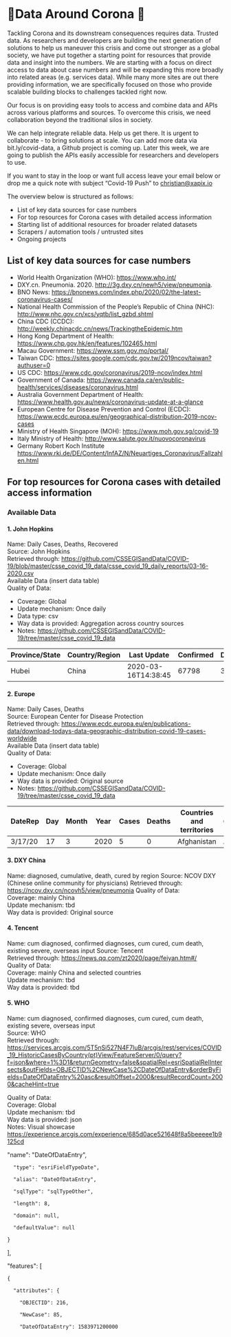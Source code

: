 # 🧩Data Around Corona 🦠

Tackling Corona and its downstream consequences requires data. Trusted data. As researchers and developers are building the next generation of solutions to help us maneuver this crisis and come out stronger as a global society, we have put together a starting point for resources that provide data and insight into the numbers. We are starting with a focus on direct access to data about case numbers and will be expanding this more broadly into related areas (e.g. services data). While many more sites are out there providing information, we are specifically focused on those who provide scalable building blocks to challenges tackled right now.

Our focus is on providing easy tools to access and combine data and APIs across various platforms and sources. To overcome this crisis, we need collaboration beyond the traditional silos in society.

We can help integrate reliable data. Help us get there. It is urgent to collaborate - to bring solutions at scale. You can add more data via bit.ly/covid-data, a Github project is coming up. Later this week, we are going to publish the APIs easily accessible for researchers and developers to use.

If you want to stay in the loop or want full access leave your email below or drop me a quick note with subject “Covid-19 Push” to christian@xapix.io

The overview below is structured as follows:
- List of key data sources for case numbers
- For top resources for Corona cases with detailed access information
- Starting list of additional resources for broader related datasets
- Scrapers / automation tools / untrusted sites
- Ongoing projects

## List of key data sources for case numbers

- World Health Organization (WHO): https://www.who.int/
- DXY.cn. Pneumonia. 2020. http://3g.dxy.cn/newh5/view/pneumonia.
- BNO News: https://bnonews.com/index.php/2020/02/the-latest-coronavirus-cases/
- National Health Commission of the People’s Republic of China (NHC): http://www.nhc.gov.cn/xcs/yqtb/list_gzbd.shtml
- China CDC (CCDC): http://weekly.chinacdc.cn/news/TrackingtheEpidemic.htm
- Hong Kong Department of Health: https://www.chp.gov.hk/en/features/102465.html
- Macau Government: https://www.ssm.gov.mo/portal/
- Taiwan CDC: https://sites.google.com/cdc.gov.tw/2019ncov/taiwan?authuser=0
- US CDC: https://www.cdc.gov/coronavirus/2019-ncov/index.html
- Government of Canada: https://www.canada.ca/en/public-health/services/diseases/coronavirus.html
- Australia Government Department of Health: https://www.health.gov.au/news/coronavirus-update-at-a-glance
- European Centre for Disease Prevention and Control (ECDC): https://www.ecdc.europa.eu/en/geographical-distribution-2019-ncov-cases
- Ministry of Health Singapore (MOH): https://www.moh.gov.sg/covid-19
- Italy Ministry of Health: http://www.salute.gov.it/nuovocoronavirus
- Germany Robert Koch Institute https://www.rki.de/DE/Content/InfAZ/N/Neuartiges_Coronavirus/Fallzahlen.html

## For top resources for Corona cases with detailed access information

### Available Data

#### 1. John Hopkins

Name: Daily Cases, Deaths, Recovered<br/>
Source: John Hopkins<br/>
Retrieved through: https://github.com/CSSEGISandData/COVID-19/blob/master/csse_covid_19_data/csse_covid_19_daily_reports/03-16-2020.csv<br/>
Available Data (insert data table)<br/>
Quality of Data:
- Coverage: Global
- Update mechanism: Once daily
- Data type: csv
- Way data is provided: Aggregation across country sources
- Notes: https://github.com/CSSEGISandData/COVID-19/tree/master/csse_covid_19_data

| Province/State | Country/Region | Last Update         | Confirmed | Deaths | Recovered | Latitude | Longitude |
|----------------|----------------|---------------------|-----------|--------|-----------|----------|-----------|
| Hubei          | China          | 2020-03-16T14:38:45 | 67798     | 3099   | 55142     | 30.9756  | 112.2707  |


#### 2. Europe
Name: Daily Cases, Deaths<br/>
Source: European Center for Disease Protection<br/>
Retrieved through: https://www.ecdc.europa.eu/en/publications-data/download-todays-data-geographic-distribution-covid-19-cases-worldwide<br/>
Available Data (insert data table)<br/>
Quality of Data:
- Coverage: Global
- Update mechanism: Once daily
- Way data is provided: Original source
- Notes: https://github.com/CSSEGISandData/COVID-19/tree/master/csse_covid_19_data


| DateRep | Day | Month | Year | Cases | Deaths | Countries and territories | GeoId |
|---------|-----|-------|------|-------|--------|---------------------------|-------|
| 3/17/20 | 17  | 3     | 2020 | 5     | 0      | Afghanistan               | AF    |


#### 3. DXY China
Name: diagnosed, cumulative, death, cured by region
Source: NCOV DXY (Chinese online community for physicians)
Retrieved through: https://ncov.dxy.cn/ncovh5/view/pneumonia
Quality of Data:<br/>
Coverage: mainly China<br/>
Update mechanism: tbd<br/>
Way data is provided: Original source <br/>

#### 4. Tencent
Name: cum diagnosed, confirmed diagnoses, cum cured, cum death, existing severe, overseas input
Source: Tencent<br/>
Retrieved through: https://news.qq.com/zt2020/page/feiyan.htm#/ <br/>
Quality of Data: <br/>
Coverage: mainly China and selected countries <br/>
Update mechanism: tbd <br/>
Way data is provided: tbd <br/>

#### 5. WHO
Name: cum diagnosed, confirmed diagnoses, cum cured, cum death, existing severe, overseas input  <br/>
Source: WHO  <br/>
Retrieved through: https://services.arcgis.com/5T5nSi527N4F7luB/arcgis/rest/services/COVID_19_HistoricCasesByCountry(pt)View/FeatureServer/0/query?f=json&where=1%3D1&returnGeometry=false&spatialRel=esriSpatialRelIntersects&outFields=OBJECTID%2CNewCase%2CDateOfDataEntry&orderByFields=DateOfDataEntry%20asc&resultOffset=2000&resultRecordCount=2000&cacheHint=true  <br/>

Quality of Data:  <br/>
Coverage: Global  <br/>
Update mechanism: tbd  <br/>
Way data is provided: json  <br/>
Notes: Visual showcase https://experience.arcgis.com/experience/685d0ace521648f8a5beeeee1b9125cd  

"name": "DateOfDataEntry",

      "type": "esriFieldTypeDate",

      "alias": "DateOfDataEntry",

      "sqlType": "sqlTypeOther",

      "length": 8,

      "domain": null,

      "defaultValue": null

    }

  ],

  "features": [

    {

      "attributes": {

        "OBJECTID": 216,

        "NewCase": 85,

        "DateOfDataEntry": 1583971200000


